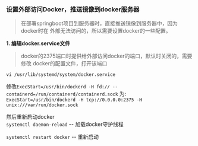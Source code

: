 ### 设置外部访问Docker，推送镜像到docker服务器

> 在部署springboot项目到服务器时，直接推送镜像到服务器中，因为docker时在
外部无法访问的，所以需要设置docker的一些配置。

**1. 编辑docker.service文件**
> docker的2375端口时提供给外部访问docker的端口，默认时关闭的，需要修改
docker的配置文件，打开该端口

`vi /usr/lib/systemd/system/docker.service`

修改`ExecStart=/usr/bin/dockerd -H fd:// --containerd=/run/containerd/containerd.sock`
为: `ExecStart=/usr/bin/dockerd -H tcp://0.0.0.0:2375 -H unix:///var/run/docker.sock`

然后重新启动docker   
`systemctl daemon-reload` -- 加载docker守护线程   

`systemctl restart docker` -- 重新启动



